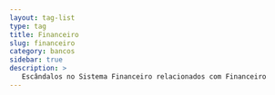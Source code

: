 ```yaml
---
layout: tag-list
type: tag
title: Financeiro
slug: financeiro
category: bancos
sidebar: true
description: >
   Escândalos no Sistema Financeiro relacionados com Financeiro
---
```

